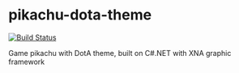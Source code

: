 # pikachu-dota-theme
[![Build Status](https://travis-ci.org/hovinhthinh/pikachu-dota-theme.svg?branch=master)](https://travis-ci.org/hovinhthinh/pikachu-dota-theme)

Game pikachu with DotA theme, built on C#.NET with XNA graphic framework

